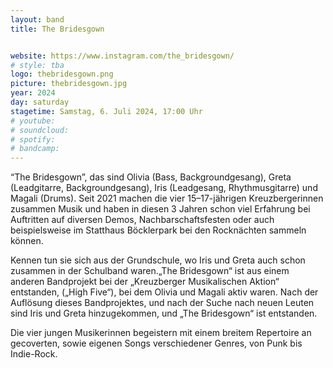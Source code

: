 ```yaml
---
layout: band
title: The Bridesgown


website: https://www.instagram.com/the_bridesgown/
# style: tba
logo: thebridesgown.png
picture: thebridesgown.jpg
year: 2024
day: saturday
stagetime: Samstag, 6. Juli 2024, 17:00 Uhr
# youtube:
# soundcloud:
# spotify:
# bandcamp:
---
```


“The Bridesgown”, das sind Olivia (Bass, Backgroundgesang), Greta (Leadgitarre, Backgroundgesang), Iris (Leadgesang, Rhythmusgitarre) und Magali (Drums). Seit 2021 machen die vier 15–17-jährigen Kreuzbergerinnen zusammen Musik und haben in diesen 3 Jahren schon viel Erfahrung bei Auftritten auf diversen Demos, Nachbarschaftsfesten oder auch beispielsweise im Statthaus Böcklerpark bei den Rocknächten sammeln können.

Kennen tun sie sich aus der Grundschule, wo Iris und Greta auch schon zusammen in der Schulband waren.„The Bridesgown“ ist aus einem anderen Bandprojekt bei der „Kreuzberger Musikalischen Aktion“ entstanden, („High Five“),  bei dem Olivia und Magali aktiv waren. Nach der Auflösung dieses Bandprojektes, und nach der Suche nach neuen Leuten sind Iris und Greta hinzugekommen, und „The Bridesgown“ ist entstanden.

Die vier jungen Musikerinnen begeistern mit einem breitem Repertoire an gecoverten, sowie eigenen Songs verschiedener Genres, von Punk bis Indie-Rock.